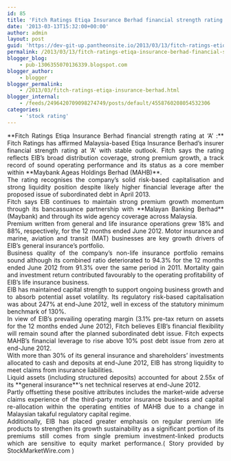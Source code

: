 ```yaml
---
id: 85
title: 'Fitch Ratings Etiqa Insurance Berhad financial strength rating at A'
date: '2013-03-13T15:32:00+00:00'
author: admin
layout: post
guid: 'https://dev-git-up.pantheonsite.io/2013/03/13/fitch-ratings-etiqa-insurance-berhad-financial-strength-rating-at-a/'
permalink: /2013/03/13/fitch-ratings-etiqa-insurance-berhad-financial-strength-rating-at-a/
blogger_blog:
    - pub-1306355070136339.blogspot.com
blogger_author:
    - blogger
blogger_permalink:
    - /2013/03/fitch-ratings-etiqa-insurance-berhad.html
blogger_internal:
    - /feeds/2496420709098274749/posts/default/4558760208054532306
categories:
    - 'stock rating'
---
```


<div style="text-align: justify;">**Fitch Ratings Etiqa Insurance Berhad financial strength rating at ‘A’ :** Fitch Ratings has affirmed Malaysia-based Etiqa Insurance Berhad’s insurer financial strength rating at ‘A’ with stable outlook. Fitch says the rating reflects EIB’s broad distribution coverage, strong premium growth, a track record of sound operating performance and its status as a core member within **Maybank Ageas Holdings Berhad (MAHB)**.</div><a name="more"></a>

<div style="text-align: justify;"></div><div style="text-align: justify;">The rating recognises the company’s solid risk-based capitalisation and strong liquidity position despite likely higher financial leverage after the proposed issue of subordinated debt in April 2013.</div><div style="text-align: justify;"></div><div style="text-align: justify;">Fitch says EIB continues to maintain strong premium growth momentum through its bancassuance partnership with **Malayan Banking Berhad** (Maybank) and through its wide agency coverage across Malaysia.</div><div style="text-align: justify;"></div><div style="text-align: justify;">Premium written from general and life insurance operations grew 18% and 88%, respectively, for the 12 months ended June 2012. Motor insurance and marine, aviation and transit (MAT) businesses are key growth drivers of EIB’s general insurance’s portfolio.</div><div style="text-align: justify;"></div><div style="text-align: justify;">Business quality of the company’s non-life insurance portfolio remains sound although its combined ratio deteriorated to 94.3% for the 12 months ended June 2012 from 91.3% over the same period in 2011. Mortality gain and investment return contributed favourably to the operating profitability of EIB’s life insurance business.</div><div style="text-align: justify;"></div><div style="text-align: justify;">EIB has maintained capital strength to support ongoing business growth and to absorb potential asset volatility. Its regulatory risk-based capitalisation was about 247% at end-June 2012, well in excess of the statutory minimum benchmark of 130%.</div><div style="text-align: justify;"></div><div style="text-align: justify;">In view of EIB’s prevailing operating margin (3.1% pre-tax return on assets for the 12 months ended June 2012), Fitch believes EIB’s financial flexibility will remain sound after the planned subordinated debt issue. Fitch expects MAHB’s financial leverage to rise above 10% post debt issue from zero at end-June 2012.</div><div style="text-align: justify;"></div><div style="text-align: justify;">With more than 30% of its general insurance and shareholders’ investments allocated to cash and deposits at end-June 2012, EIB has strong liquidity to meet claims from insurance liabilities.</div><div style="text-align: justify;"></div><div style="text-align: justify;">Liquid assets (including structured deposits) accounted for about 2.55x of its **general insurance**‘s net technical reserves at end-June 2012.</div><div style="text-align: justify;"></div><div style="text-align: justify;">Partly offsetting these positive attributes includes the market-wide adverse claims experience of the third-party motor insurance business and capital re-allocation within the operating entities of MAHB due to a change in Malaysian takaful regulatory capital regime.</div><div style="text-align: justify;"></div><div style="text-align: justify;">Additionally, EIB has placed greater emphasis on regular premium life products to strengthen its growth sustainability as a significant portion of its premiums still comes from single premium investment-linked products which are sensitive to equity market performance.( Story provided by StockMarketWire.com )</div>